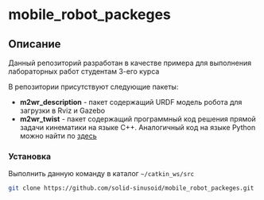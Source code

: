 # mobile_robot_packeges
## Описание

Данный репозиторий разработан в качестве примера для выполнения лабораторных работ студентам 3-его курса

В репозитории присутствуют следующие пакеты:
- **m2wr_description** - пакет содержащий URDF модель робота для загрузки в Rviz и Gazebo
- **m2wr_twist** - пакет содержащий программный код решения прямой задачи кинематики на языке C++. Аналогичный код на языке Python можно найти по [здесь](https://github.com/ros-teleop/teleop_twist_keyboard)

### Установка

Выполнить данную команду в каталог `~/catkin_ws/src`
```sh
git clone https://github.com/solid-sinusoid/mobile_robot_packeges.git
```
